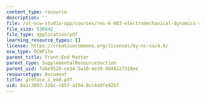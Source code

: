 ```yaml
---
content_type: resource
description: ''
file: /ol-ocw-studio-app/courses/res-6-003-electromechanical-dynamics-spring-2009/8a1c380722bccb57af648cc4a9fe92b7_preface_i_emd.pdf
file_size: 536642
file_type: application/pdf
learning_resource_types: []
license: https://creativecommons.org/licenses/by-nc-sa/4.0/
ocw_type: OCWFile
parent_title: Front-End Matter
parent_type: SupplementalResourceSection
parent_uid: fabe9528-ce14-5a10-ee30-dd48227318ee
resourcetype: Document
title: preface_i_emd.pdf
uid: 8a1c3807-22bc-cb57-af64-8cc4a9fe92b7
---
```

